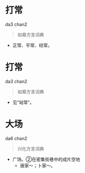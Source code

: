 # 打常
da3 chan2
> 如皋方言词典
- 正常、平常、经常。

# 打常
da3 chan2
> 如皋方言词典
- 见“站常”。

# 大场
da6 chan2
> 兴化方言词典
- 广场。②在密集街巷中的成片空地
  - 唐家～；卜家～。
